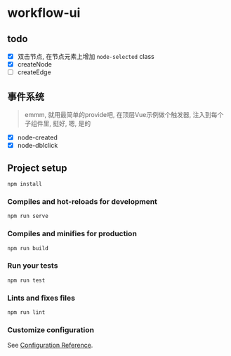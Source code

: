 # workflow-ui

## todo

- [x] 双击节点, 在节点元素上增加 `node-selected` class
- [x] createNode
- [ ] createEdge

## 事件系统
> emmm, 就用最简单的provide吧, 在顶层Vue示例做个触发器, 注入到每个子组件里, 挺好, 嗯, 是的

- [x] node-created
- [x] node-dblclick

## Project setup
```
npm install
```

### Compiles and hot-reloads for development
```
npm run serve
```

### Compiles and minifies for production
```
npm run build
```

### Run your tests
```
npm run test
```

### Lints and fixes files
```
npm run lint
```

### Customize configuration
See [Configuration Reference](https://cli.vuejs.org/config/).
